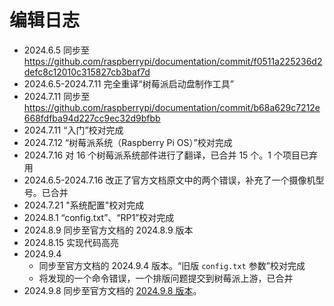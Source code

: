 # 编辑日志

- 2024.6.5 同步至 <https://github.com/raspberrypi/documentation/commit/f0511a225236d2defc8c12010c315827cb3baf7d>
- 2024.6.5-2024.7.11 完全重译“树莓派启动盘制作工具”
- 2024.7.11 同步至 <https://github.com/raspberrypi/documentation/commit/b68a629c7212e668fdfba94d227cc9ec32d9bfbb>
- 2024.7.11 “入门”校对完成
- 2024.7.12 “树莓派系统（Raspberry Pi OS）”校对完成
- 2024.7.16 对 16 个树莓派系统部件进行了翻译，已合并 15 个。1 个项目已弃用
- 2024.6.5-2024.7.16 改正了官方文档原文中的两个错误，补充了一个摄像机型号。已合并
- 2024.7.21 "系统配置"校对完成
- 2024.8.1 “config.txt”、“RP1”校对完成
- 2024.8.9 同步至官方文档的 2024.8.9 版本
- 2024.8.15 实现代码高亮
- 2024.9.4 
  - 同步至官方文档的 2024.9.4 版本。“旧版 `config.txt` 参数”校对完成
  - 将发现的一个命令错误，一个排版问题提交到树莓派上游，已合并
- 2024.9.8 同步至官方文档的 [2024.9.8 版本](https://github.com/raspberrypi/documentation/commit/1b7709fea907aed7af8950f936ccfd1b82a29edd)。 



